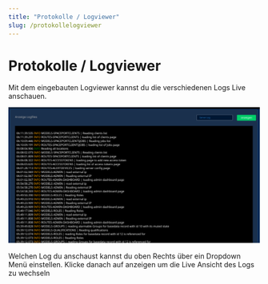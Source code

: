 ```yaml
---
title: "Protokolle / Logviewer"
slug: /protokollelogviewer
---
```


# Protokolle / Logviewer

Mit dem eingebauten Logviewer kannst du die verschiedenen Logs Live anschauen.


![](/img/image-7-1024x553.png)



Welchen Log du anschaust kannst du oben Rechts über ein Dropdown Menü einstellen. Klicke danach auf anzeigen um die Live Ansicht des Logs zu wechseln